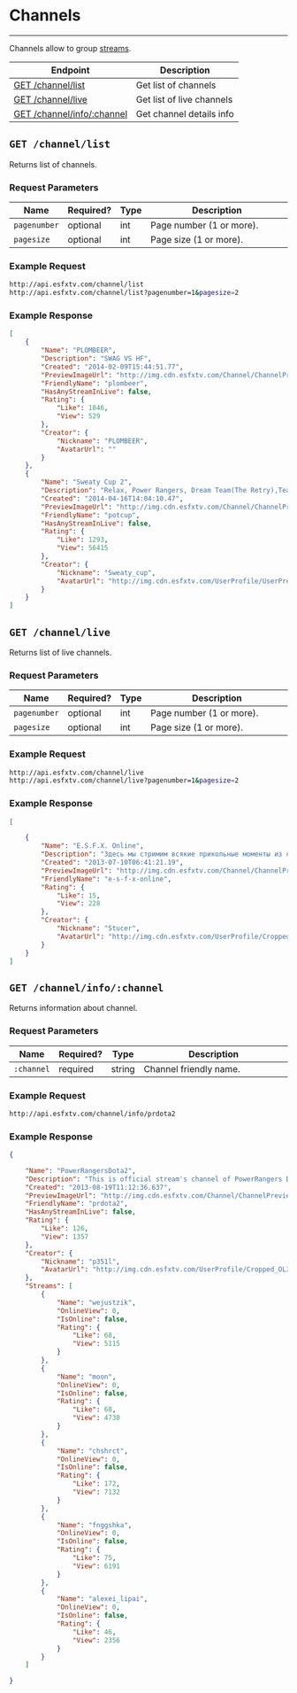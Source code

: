 # Channels

***

Channels allow to group [streams][streams].

| Endpoint | Description |
| ---- | --------------- |
| [GET /channel/list](/channels.md#get-channellist) | Get list of channels |
| [GET /channel/live](/channels.md#get-channellive) | Get list of live channels |
| [GET /channel/info/:channel](/channels.md#get-channelinfochannel) | Get channel details info |

[streams]: /streams.md

## `GET /channel/list`

Returns list of channels.

### Request Parameters

<table>
    <thead>
        <tr>
            <th>Name</th>
            <th>Required?</th>
            <th width="50">Type</th>
            <th width=100%>Description</th>
        </tr>
    </thead>
    <tbody>
        <tr>
            <td><code>pagenumber</code></td>
            <td>optional</td>
            <td>int</td>
            <td>Page number (1 or more).</td>
        </tr>
        <tr>
            <td><code>pagesize</code></td>
            <td>optional</td>
            <td>int</td>
            <td>Page size (1 or more).</td>
        </tr>
    </tbody>
</table>

### Example Request

```bash
http://api.esfxtv.com/channel/list
http://api.esfxtv.com/channel/list?pagenumber=1&pagesize=2
```

### Example Response

```json
[
    {
        "Name": "PLOMBEER",
        "Description": "SWAG VS HF",
        "Created": "2014-02-09T15:44:51.77",
        "PreviewImageUrl": "http://img.cdn.esfxtv.com/Channel/ChannelPreview/kiJIfGxX.cropped.png",
        "FriendlyName": "plombeer",
        "HasAnyStreamInLive": false,
        "Rating": {
            "Like": 1846,
            "View": 529
        },
        "Creator": {
            "Nickname": "PLOMBEER",
            "AvatarUrl": ""
        }
    },
    {
        "Name": "Sweaty Cup 2",
        "Description": "Relax, Power Rangers, Dream Team(The Retry),Team DOG, \"Duza Gaming, Oslic Gaming, zeRAGE и т.д.",
        "Created": "2014-04-16T14:04:10.47",
        "PreviewImageUrl": "http://img.cdn.esfxtv.com/Channel/ChannelPreview/-tpWL2G4.cropped.jpg",
        "FriendlyName": "potcup",
        "HasAnyStreamInLive": false,
        "Rating": {
            "Like": 1293,
            "View": 56415
        },
        "Creator": {
            "Nickname": "Sweaty_cup",
            "AvatarUrl": "http://img.cdn.esfxtv.com/UserProfile/UserPreview/-_lJiYUR.cropped.png"
        }
    }
]
```


## `GET /channel/live`

Returns list of live channels.

### Request Parameters

<table>
    <thead>
        <tr>
            <th>Name</th>
            <th>Required?</th>
            <th width="50">Type</th>
            <th width=100%>Description</th>
        </tr>
    </thead>
    <tbody>
        <tr>
            <td><code>pagenumber</code></td>
            <td>optional</td>
            <td>int</td>
            <td>Page number (1 or more).</td>
        </tr>
        <tr>
            <td><code>pagesize</code></td>
            <td>optional</td>
            <td>int</td>
            <td>Page size (1 or more).</td>
        </tr>
    </tbody>
</table>

### Example Request

```bash
http://api.esfxtv.com/channel/live
http://api.esfxtv.com/channel/live?pagenumber=1&pagesize=2
```

### Example Response

```json
[

    {
        "Name": "E.S.F.X. Online",
        "Description": "Здесь мы стримим всякие прикольные моменты из жизни проекта.\r\nхе хе хе",
        "Created": "2013-07-10T06:41:21.19",
        "PreviewImageUrl": "http://img.cdn.esfxtv.com/Channel/ChannelPreview/BoFm7ogs.cropped.png",
        "FriendlyName": "e-s-f-x-online",
        "Rating": {
            "Like": 15,
            "View": 228
        },
        "Creator": {
            "Nickname": "Stucer",
            "AvatarUrl": "http://img.cdn.esfxtv.com/UserProfile/Cropped_hTF6l6fZ.jpg"
        }
    }
]
```

## `GET /channel/info/:channel`

Returns information about channel.

### Request Parameters

<table>
    <thead>
        <tr>
            <th>Name</th>
            <th>Required?</th>
            <th width="50">Type</th>
            <th width=100%>Description</th>
        </tr>
    </thead>
    <tbody>
        <tr>
            <td><code>:channel</code></td>
            <td>required</td>
            <td>string</td>
            <td>Channel friendly name.</td>
        </tr>
    </tbody>
</table>

### Example Request

```bash
http://api.esfxtv.com/channel/info/prdota2
```

### Example Response

```json
{

    "Name": "PowerRangersDota2",
    "Description": "This is official stream's channel of PowerRangers Dota 2 team. Here you can find all streams of our players and our games.",
    "Created": "2013-08-19T11:12:36.637",
    "PreviewImageUrl": "http://img.cdn.esfxtv.com/Channel/ChannelPreview/_JPiVumS.cropped.png",
    "FriendlyName": "prdota2",
    "HasAnyStreamInLive": false,
    "Rating": {
        "Like": 126,
        "View": 1357
    },
    "Creator": {
        "Nickname": "p351l",
        "AvatarUrl": "http://img.cdn.esfxtv.com/UserProfile/Cropped_OL3AlxSc.jpg"
    },
    "Streams": [
        {
            "Name": "wejustzik",
            "OnlineView": 0,
            "IsOnline": false,
            "Rating": {
                "Like": 68,
                "View": 5115
            }
        },
        {
            "Name": "moon",
            "OnlineView": 0,
            "IsOnline": false,
            "Rating": {
                "Like": 68,
                "View": 4730
            }
        },
        {
            "Name": "chshrct",
            "OnlineView": 0,
            "IsOnline": false,
            "Rating": {
                "Like": 172,
                "View": 7132
            }
        },
        {
            "Name": "fnggshka",
            "OnlineView": 0,
            "IsOnline": false,
            "Rating": {
                "Like": 75,
                "View": 6191
            }
        },
        {
            "Name": "alexei_lipai",
            "OnlineView": 0,
            "IsOnline": false,
            "Rating": {
                "Like": 46,
                "View": 2356
            }
        }
    ]

}
```
